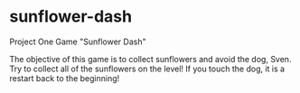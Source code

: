 # sunflower-dash
Project One Game
"Sunflower Dash"

The objective of this game is to collect sunflowers and avoid the dog, Sven. Try to collect all
of the sunflowers on the level! If you touch the dog, it is a restart back to the beginning!
